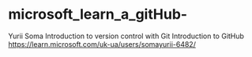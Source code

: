 # microsoft_learn_a_gitHub-
Yurii Soma
Introduction to version control with Git
Introduction to GitHub
https://learn.microsoft.com/uk-ua/users/somayurii-6482/
